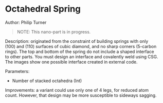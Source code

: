 # Octahedral Spring

Author: Philip Turner

> NOTE: This nano-part is in progress.

Description: originated from the constraint of building springs with only (100) and (110) surfaces of cubic diamond, and no sharp corners (5-carbon rings). The top and bottom of the spring do not include a shaped interface to other parts. You must design an interface and covalently weld using CSG. The images show one possible interface created in external code.

Parameters:
- Number of stacked octahedra (Int)

Improvements: a variant could use only one of 4 legs, for reduced atom count. However, that design may be more susceptible to sideways sagging.
